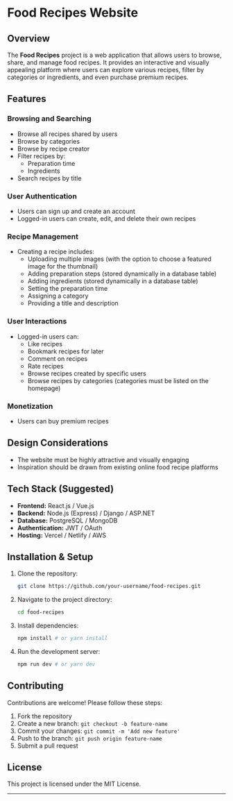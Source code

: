 # Food Recipes Website

## Overview
The **Food Recipes** project is a web application that allows users to browse, share, and manage food recipes. It provides an interactive and visually appealing platform where users can explore various recipes, filter by categories or ingredients, and even purchase premium recipes.

## Features

### Browsing and Searching
- Browse all recipes shared by users
- Browse by categories
- Browse by recipe creator
- Filter recipes by:
  - Preparation time
  - Ingredients
- Search recipes by title

### User Authentication
- Users can sign up and create an account
- Logged-in users can create, edit, and delete their own recipes

### Recipe Management
- Creating a recipe includes:
  - Uploading multiple images (with the option to choose a featured image for the thumbnail)
  - Adding preparation steps (stored dynamically in a database table)
  - Adding ingredients (stored dynamically in a database table)
  - Setting the preparation time
  - Assigning a category
  - Providing a title and description

### User Interactions
- Logged-in users can:
  - Like recipes
  - Bookmark recipes for later
  - Comment on recipes
  - Rate recipes
  - Browse recipes created by specific users
  - Browse recipes by categories (categories must be listed on the homepage)

### Monetization
- Users can buy premium recipes

## Design Considerations
- The website must be highly attractive and visually engaging
- Inspiration should be drawn from existing online food recipe platforms

## Tech Stack (Suggested)
- **Frontend:** React.js / Vue.js
- **Backend:** Node.js (Express) / Django / ASP.NET
- **Database:** PostgreSQL / MongoDB
- **Authentication:** JWT / OAuth
- **Hosting:** Vercel / Netlify / AWS

## Installation & Setup
1. Clone the repository:
   ```sh
   git clone https://github.com/your-username/food-recipes.git
   ```
2. Navigate to the project directory:
   ```sh
   cd food-recipes
   ```
3. Install dependencies:
   ```sh
   npm install # or yarn install
   ```
4. Run the development server:
   ```sh
   npm run dev # or yarn dev
   ```

## Contributing
Contributions are welcome! Please follow these steps:
1. Fork the repository
2. Create a new branch: `git checkout -b feature-name`
3. Commit your changes: `git commit -m 'Add new feature'`
4. Push to the branch: `git push origin feature-name`
5. Submit a pull request

## License
This project is licensed under the MIT License.

---


